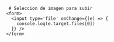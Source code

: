          # Seleccion de imagen para subir
        <form>
          <input type='file' onChange={(e) => {
            console.log(e.target.files[0])
          }} />
        </form>